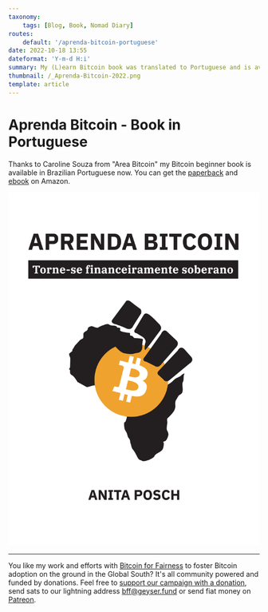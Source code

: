 ```yaml
---
taxonomy:
    tags: [Blog, Book, Nomad Diary]
routes:
    default: '/aprenda-bitcoin-portuguese'
date: 2022-10-18 13:55
dateformat: 'Y-m-d H:i'
summary: My (L)earn Bitcoin book was translated to Portuguese and is available for purchase now.
thumbnail: /_Aprenda-Bitcoin-2022.png
template: article 
---
```


# Aprenda Bitcoin - Book in Portuguese

Thanks to Caroline Souza from "Area Bitcoin" my Bitcoin beginner book is available in Brazilian Portuguese now. You can get the [paperback](https://geni.us/learnbitcoin-pt) and [ebook](https://geni.us/learnbitcoin-pt-e) on Amazon.

![(L)earn Bitcoin book is available in Portuguese (Brazil)](_Aprenda-Bitcoin-2022.png)

---
You like my work and efforts with [Bitcoin for Fairness](https://bffbtc.org) to foster Bitcoin adoption on the ground in the Global South? It's all community powered and funded by donations. Feel free to [support our campaign with a donation](https://anita.link/geyser), send sats to our lightning address bff@geyser.fund or send fiat money on [Patreon](https://patreon.com/anitaposch).